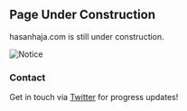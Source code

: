 ## Page Under Construction

hasanhaja.com is still under construction.

![Notice](https://www.dynamatics.com/images/page_under_construction.gif)


### Contact

Get in touch via [Twitter](https://twitter.com/hasanhaja) for progress updates!
